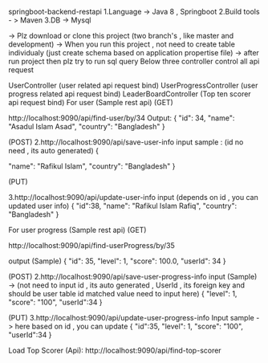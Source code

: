 springboot-backend-restapi
1.Language -> Java 8 , Springboot 2.Build tools - > Maven 3.DB -> Mysql

-> Plz download or clone this project (two branch's , like master and development) -> When you run this project , not need to create table individualy (just create schema based on application propertise file) -> after run project then plz try to run sql query Below three controller control all api request

UserController (user related api request bind)
UserProgressController (user progress related api request bind)
LeaderBoardController (Top ten scorer api request bind)
For user (Sample rest api) (GET)

http://localhost:9090/api/find-user/by/34 Output: { "id": 34, "name": "Asadul Islam Asad", "country": "Bangladesh" } 

(POST)
2.http://localhost:9090/api/save-user-info input sample : (id no need , its auto generated)
{

"name": "Rafikul Islam",
"country": "Bangladesh"
}

(PUT) 

3.http://localhost:9090/api/update-user-info input (depends on id , you can updated user info) { "id":38, "name": "Rafikul Islam Rafiq", "country": "Bangladesh" }

For user progress (Sample rest api) (GET)

http://localhost:9090/api/find-userProgress/by/35

output (Sample) { "id": 35, "level": 1, "score": 100.0, "userId": 34 }

(POST) 2.http://localhost:9090/api/save-user-progress-info input (Sample) -> (not need to input id , its auto generated , UserId , its foreign key and should be user table id matched value need to input here) { "level": 1, "score": "100", "userId":34 }

(PUT) 3.http://localhost:9090/api/update-user-progress-info Input sample -> here based on id , you can update { "id":35, "level": 1, "score": "100", "userId":34 }

Load Top Scorer (Api):
http://localhost:9090/api/find-top-scorer
